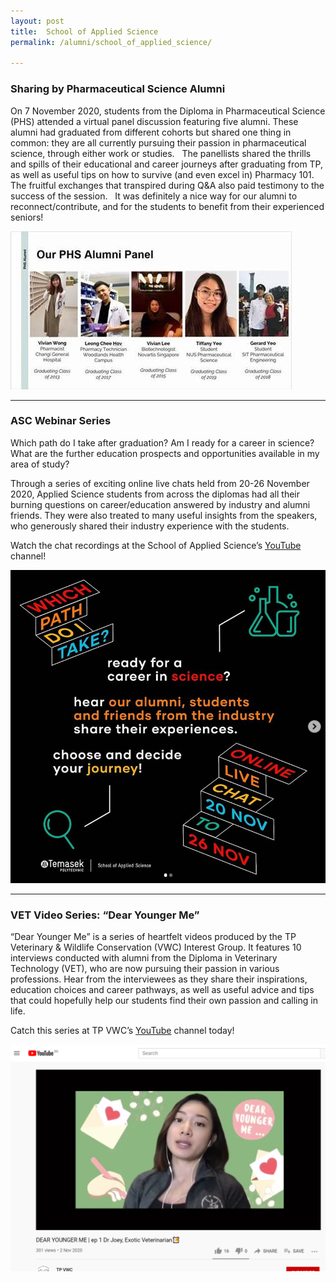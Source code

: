 ```yaml
---
layout: post
title:  School of Applied Science
permalink: /alumni/school_of_applied_science/

---
```

### Sharing by Pharmaceutical Science Alumni ###
On 7 November 2020, students from the Diploma in Pharmaceutical Science (PHS) attended a virtual panel discussion featuring five alumni. These alumni had graduated from different cohorts but shared one thing in common: they are all currently pursuing their passion in pharmaceutical science, through either work or studies.
 
The panellists shared the thrills and spills of their educational and career journeys after graduating from TP, as well as useful tips on how to survive (and even excel in) Pharmacy 101. The fruitful exchanges that transpired during Q&A also paid testimony to the success of the session. 
 
It was definitely a nice way for our alumni to reconnect/contribute, and for the students to benefit from their experienced seniors!

![PHS Alumni](/images/BeConnected_buzz_ASC1.jpg)

---
### ASC Webinar Series ###
Which path do I take after graduation? Am I ready for a career in science? What are the further education prospects and opportunities available in my area of study? 

Through a series of exciting online live chats held from 20-26 November 2020, Applied Science students from across the diplomas had all their burning questions on career/education answered by industry and alumni friends. They were also treated to many useful insights from the speakers, who generously shared their industry experience with the students.

Watch the chat recordings at the School of Applied Science’s [YouTube](https://www.youtube.com/channel/UCXtXxcKj3SM-kKb3PXt_TVw/videos?app=desktop) channel! 

![ASC Webinar Series](/images/BeConnected_buzz_ASC2.png)

---
### VET Video Series: “Dear Younger Me” ###
“Dear Younger Me” is a series of heartfelt videos produced by the TP Veterinary & Wildlife Conservation (VWC) Interest Group. It features 10 interviews conducted with alumni from the Diploma in Veterinary Technology (VET), who are now pursuing their passion in various professions. Hear from the interviewees as they share their inspirations, education choices and career pathways, as well as useful advice and tips that could hopefully help our students find their own passion and calling in life.

Catch this series at TP VWC’s [YouTube](https://www.youtube.com/channel/UC6ZdE4cqXBj39EFGcY6LqSQ/videos?app=desktop) channel today!

![VET Video Series](/images/BeConnected_buzz_ASC3.png)
